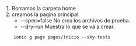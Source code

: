 1. Borramos la carpeta home
2. creamos la pagina principal
    - --spec=false No crea los archivos de prueba.
    - --dry-run Muestra lo que se va a crear.
```
    ionic g page pages/inicio --sky-tests
``` 
